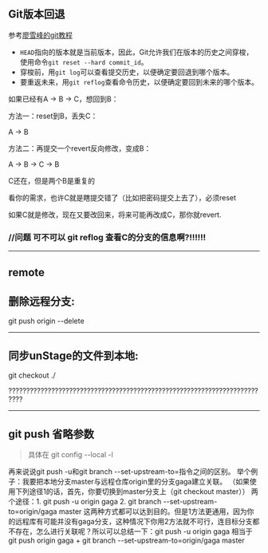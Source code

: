 

## Git版本回退

参考[廖雪峰的git教程](https://www.liaoxuefeng.com/wiki/896043488029600/897013573512192)

- `HEAD`指向的版本就是当前版本，因此，Git允许我们在版本的历史之间穿梭，使用命令`git reset --hard commit_id`。
- 穿梭前，用`git log`可以查看提交历史，以便确定要回退到哪个版本。
- 要重返未来，用`git reflog`查看命令历史，以便确定要回到未来的哪个版本。

如果已经有A -> B -> C，想回到B：

方法一：reset到B，丢失C：

A -> B

方法二：再提交一个revert反向修改，变成B：

A -> B -> C -> B

C还在，但是两个B是重复的

看你的需求，也许C就是瞎提交错了（比如把密码提交上去了），必须reset

如果C就是修改，现在又要改回来，将来可能再改成C，那你就revert.



### //问题 可不可以 git reflog 查看C的分支的信息啊?!!!!!!

----

## remote

## 删除远程分支:

git push origin --delete <branch>

---

## 同步unStage的文件到本地:

git checkout ./

??????????????????????????????????????????????????????????????????????????





---

## git push 省略参数  

> 具体在 git config --local -l

再来说说git push -u和git branch --set-upstream-to=指令之间的区别。
举个例子：我要把本地分支master与远程仓库origin里的分支gaga建立关联。
（如果使用下列途径1的话，首先，你要切换到master分支上（git checkout master））
两个途径：1. git push -u origin gaga 2. git branch --set-upstream-to=origin/gaga master
这两种方式都可以达到目的。但是1方法更通用，因为你的远程库有可能并没有gaga分支，这种情况下你用2方法就不可行，连目标分支都不存在，怎么进行关联呢？所以可以总结一下：git push -u origin gaga 相当于 git push origin gaga + git branch --set-upstream-to=origin/gaga master
